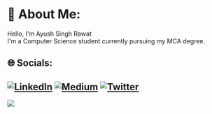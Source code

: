 # 💫 About Me:
Hello, I'm Ayush Singh Rawat<br>I'm a Computer Science student currently pursuing my MCA degree.
## 🌐 Socials:
[![LinkedIn](https://img.shields.io/badge/LinkedIn-%230077B5.svg?logo=linkedin&logoColor=white)](https://linkedin.com/in/https://www.linkedin.com/in/ayush-singh-rawat-340b24201/) [![Medium](https://img.shields.io/badge/Medium-12100E?logo=medium&logoColor=white)](https://medium.com/@https://ayush-rawat.medium.com/) [![Twitter](https://img.shields.io/badge/Twitter-%231DA1F2.svg?logo=Twitter&logoColor=white)](https://twitter.com/https://twitter.com/AyushSinghRaw18) 
----
[![](https://visitcount.itsvg.in/api?id=AyushSinghRawat-hub&icon=0&color=0)](https://visitcount.itsvg.in)
 
